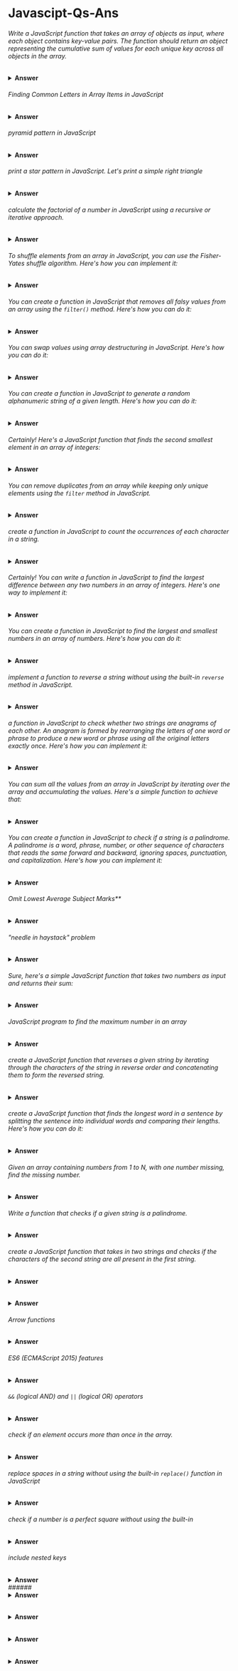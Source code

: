# Javascipt-Qs-Ans


######  Write a JavaScript function that takes an array of objects as input, where each object contains key-value pairs. The function should return an object representing the cumulative sum of values for each unique key across all objects in the array.

<details><summary><b>Answer</b></summary>

  
```javascript

function calculateCumulativeSum(inputArray) {
  const result = {};

  inputArray.forEach((element) => {
    Object.keys(element).forEach((key) => {
      result[key] = (result[key] || 0) + element[key];
    });
  });

  return result;
}

// Example usage:
const inputArray = [
  { A: 4, B: 3 },
  { B: 6, C: 1 },
  { A: 5, C: 3 },
];

console.log(calculateCumulativeSum(inputArray));

```

</details>




###### Finding Common Letters in Array Items in JavaScript

<details><summary><b>Answer</b></summary>

```javascript
const items = ["apple", "banana", "orange"];

// Function to find common letters among array items
function findCommonLetters(arr) {
    // Initialize an array to hold common letters
    let commonLetters = [];

    // Iterate through each character of the first item
    for (let letter of arr[0]) {
        // Check if this character exists in all other items
        if (arr.every(item => item.includes(letter))) {
            // If it does, and it's not already in the commonLetters array, add it
            if (!commonLetters.includes(letter)) {
                commonLetters.push(letter);
            }
        }
    }

    return commonLetters;
}

const commonLetters = findCommonLetters(items);

```

</details>

###### pyramid pattern in JavaScript

<details><summary><b>Answer</b></summary>



```javascript
function printPyramid(rows) {
    for (let i = 1; i <= rows; i++) {
        let spaces = ' '.repeat(rows - i);
        let stars = '*'.repeat(2 * i - 1);
        console.log(spaces + stars);
    }
}

// Call the function with the number of rows you want
printPyramid(5); // Change the number of rows as needed
```

This version uses `repeat()` to generate the required number of spaces and asterisks for each row. Adjust the `printPyramid` function's parameter to change the size of the pyramid.

</details>


###### print a star pattern in JavaScript. Let's print a simple right triangle

<details><summary><b>Answer</b></summary>



```javascript
function printStarPattern(rows) {
    for (let i = 1; i <= rows; i++) {
        let pattern = '';
        for (let j = 1; j <= i; j++) {
            pattern += '* ';
        }
        console.log(pattern);
    }
}

// Example usage:
printStarPattern(5);
```

This function will print a right triangle star pattern with the specified number of rows. You can adjust the `rows` parameter to change the size of the pattern.

You can create a star pattern in JavaScript using the `repeat()` method along with loops. Here's an example of how you can create a simple star pattern:

```javascript
function createStarPattern(rows) {
    for (let i = 1; i <= rows; i++) {
        let pattern = "*".repeat(i);
        console.log(pattern);
    }
}

// Example usage:
createStarPattern(5);
```

This function `createStarPattern()` takes the number of rows as input and prints a star pattern where the number of stars increases by one in each row.

Output:
```
*
**
***
****
*****
```

You can modify this code to create different patterns like a pyramid or reverse pyramid by adjusting the loop and `repeat()` logic accordingly.

</details>

###### calculate the factorial of a number in JavaScript using a recursive or iterative approach. 

<details><summary><b>Answer</b></summary>


1. **Recursive Approach**:

```javascript
function factorialRecursive(n) {
    if (n === 0 || n === 1) {
        return 1;
    } else {
        return n * factorialRecursive(n - 1);
    }
}

// Example usage:
console.log(factorialRecursive(5)); // Output: 120
```

2. **Iterative Approach**:

```javascript
function factorialIterative(n) {
    let result = 1;
    for (let i = 2; i <= n; i++) {
        result *= i;
    }
    return result;
}

// Example usage:
console.log(factorialIterative(5)); // Output: 120
```

Both approaches will give you the factorial of the given number. You can replace `5` with any other number to calculate its factorial.
</details>

###### To shuffle elements from an array in JavaScript, you can use the Fisher-Yates shuffle algorithm. Here's how you can implement it:
<details><summary><b>Answer</b></summary>


```javascript
function shuffleArray(array) {
    for (let i = array.length - 1; i > 0; i--) {
        const j = Math.floor(Math.random() * (i + 1)); // Generate random index from 0 to i

        // Swap elements at i and j
        [array[i], array[j]] = [array[j], array[i]];
    }
    return array;
}

// Example usage:
const inputArray = [1, 2, 3, 4, 5];
const shuffledArray = shuffleArray(inputArray);
console.log(shuffledArray);
```

This function randomly shuffles the elements of the array in place and returns the shuffled array. Each element has an equal probability of ending up at any position in the shuffled array.

</details>

###### You can create a function in JavaScript that removes all falsy values from an array using the `filter()` method. Here's how you can do it:
<details><summary><b>Answer</b></summary>


```javascript
function removeFalsyValues(array) {
    return array.filter(Boolean);
}

// Example usage:
const inputArray = [0, false, '', null, undefined, NaN, 1, 'hello'];
const filteredArray = removeFalsyValues(inputArray);
console.log(filteredArray); // Output: [1, 'hello']
```

This function uses the `filter()` method along with the `Boolean` constructor as the filtering function. The `Boolean` constructor in JavaScript converts each element to a boolean value, and the `filter()` method removes elements that evaluate to `false` (i.e., falsy values) from the array. Thus, the resulting array contains only truthy values.
</details>

###### You can swap values using array destructuring in JavaScript. Here's how you can do it:
<details><summary><b>Answer</b></summary>


```javascript
let a = 1;
let b = 2;

// Swap values using array destructuring
[a, b] = [b, a];

console.log("a:", a); // Output: 2
console.log("b:", b); // Output: 1
```

In this example, we declare two variables `a` and `b` with values `1` and `2`, respectively. We then use array destructuring to simultaneously swap the values of `a` and `b`. After the destructuring assignment, `a` will have the value of `b`, and `b` will have the value of `a`, effectively swapping their values.
</details>


###### You can create a function in JavaScript to generate a random alphanumeric string of a given length. Here's how you can do it:
<details><summary><b>Answer</b></summary>


```javascript
function generateRandomString(length) {
    const characters = 'ABCDEFGHIJKLMNOPQRSTUVWXYZabcdefghijklmnopqrstuvwxyz0123456789';
    let result = '';

    for (let i = 0; i < length; i++) {
        const randomIndex = Math.floor(Math.random() * characters.length);
        result += characters.charAt(randomIndex);
    }

    return result;
}

// Example usage:
const randomString = generateRandomString(10);
console.log(randomString); // Output: e.g., "aB7kd3Pz6x"
```

This function generates a random alphanumeric string of the specified length by randomly selecting characters from the `characters` string (which contains uppercase letters, lowercase letters, and digits) and appending them to the `result` string. Finally, it returns the generated random string.
</details>


###### Certainly! Here's a JavaScript function that finds the second smallest element in an array of integers:
<details><summary><b>Answer</b></summary>


```javascript
function findSecondSmallest(arr) {
    if (arr.length < 2) {
        return "Array should have at least two elements";
    }

    let smallest = Infinity;
    let secondSmallest = Infinity;

    for (let i = 0; i < arr.length; i++) {
        if (arr[i] < smallest) {
            secondSmallest = smallest;
            smallest = arr[i];
        } else if (arr[i] < secondSmallest && arr[i] !== smallest) {
            secondSmallest = arr[i];
        }
    }

    if (secondSmallest === Infinity) {
        return "All elements are same in the array";
    } else {
        return secondSmallest;
    }
}

// Example usage:
const arr = [9, 4, 5, 1, 2, 3];
console.log(findSecondSmallest(arr)); // Output: 2
```

This function iterates through the array and keeps track of the smallest and second smallest elements encountered so far. It ensures that the second smallest element is distinct from the smallest one. If there are duplicates of the smallest element, it disregards them in finding the second smallest.
</details>


###### You can remove duplicates from an array while keeping only unique elements using the `filter` method in JavaScript.
<details><summary><b>Answer</b></summary>


```javascript
function removeDuplicates(arr) {
    return arr.filter((value, index, array) => array.indexOf(value) === index);
}

// Example usage:
const arrayWithDuplicates = [1, 2, 2, 3, 4, 4, 5];
const uniqueArray = removeDuplicates(arrayWithDuplicates);
console.log(uniqueArray); // Output: [1, 2, 3, 4, 5]
```

In this code:
- `filter` is called on the array, passing a callback function.
- The callback function takes three parameters: `value` (the current element being processed), `index` (the index of the current element), and `array` (the array `filter` was called upon).
- Inside the callback function, `array.indexOf(value)` returns the first index at which the current element occurs in the array.
- The expression `array.indexOf(value) === index` checks if the current index is the first occurrence of the element in the array. If it is, the element is kept in the filtered array, otherwise, it is filtered out.
</details>


###### create a function in JavaScript to count the occurrences of each character in a string.
<details><summary><b>Answer</b></summary>


```javascript
function countOccurrences(str) {
    const charCount = {};
    
    for (let char of str) {
        charCount[char] = (charCount[char] || 0) + 1;
    }
    
    return charCount;
}

// Example usage:
const str = "hello world";
const occurrences = countOccurrences(str);
console.log(occurrences);
```

In this function:
- `charCount` is an object used to store the count of each character.
- The `for...of` loop iterates over each character in the string.
- For each character, it checks if the character already exists as a property in `charCount`. If it does, it increments the count by 1; otherwise, it initializes the count to 1.
- Finally, it returns the `charCount` object containing the count of occurrences for each character.

This function will output an object where each key represents a character in the string, and the corresponding value is the count of occurrences of that character.
</details>

###### Certainly! You can write a function in JavaScript to find the largest difference between any two numbers in an array of integers. Here's one way to implement it:
<details><summary><b>Answer</b></summary>


```javascript
function largestDifference(arr) {
    if (arr.length < 2) {
        return "Array should have at least two elements";
    }

    let min = arr[0];
    let maxDiff = arr[1] - arr[0];

    for (let i = 1; i < arr.length; i++) {
        maxDiff = Math.max(maxDiff, arr[i] - min);
        min = Math.min(min, arr[i]);
    }

    return maxDiff;
}

// Example usage:
const numbers = [7, 2, 8, 9, 1, 4, 6];
console.log(largestDifference(numbers)); // Output: 8 (9 - 1)
```

In this function:
- We first check if the array has at least two elements. If not, we return a message indicating that the array should have at least two elements.
- We initialize two variables, `min` and `maxDiff`, to keep track of the minimum value encountered so far and the maximum difference encountered so far, respectively.
- We iterate through the array starting from the second element.
- For each element, we update `maxDiff` by comparing it with the difference between the current element and `min`. If the difference is greater than `maxDiff`, we update `maxDiff`. We also update `min` if the current element is smaller than `min`.
- Finally, we return `maxDiff`, which represents the largest difference between any two numbers in the array.
</details>

###### You can create a function in JavaScript to find the largest and smallest numbers in an array of numbers. Here's how you can do it:
<details><summary><b>Answer</b></summary>


```javascript
function findLargestAndSmallest(arr) {
    if (arr.length === 0) {
        return "Array is empty";
    }

    let largest = arr[0];
    let smallest = arr[0];

    for (let i = 1; i < arr.length; i++) {
        if (arr[i] > largest) {
            largest = arr[i];
        }
        if (arr[i] < smallest) {
            smallest = arr[i];
        }
    }

    return { largest, smallest };
}

// Example usage:
const numbers = [7, 2, 8, 9, 1, 4, 6];
const { largest, smallest } = findLargestAndSmallest(numbers);
console.log("Largest:", largest); // Output: 9
console.log("Smallest:", smallest); // Output: 1
```

In this function:
- We first handle the case where the array is empty by returning a message indicating that the array is empty.
- We initialize two variables, `largest` and `smallest`, with the first element of the array.
- We then iterate through the array starting from the second element.
- For each element, we compare it with the current `largest` and `smallest` values and update them if necessary.
- Finally, we return an object containing the largest and smallest numbers found in the array.

Certainly! You can use `Math.min` and `Math.max` to simplify the process. Here's the function modified to utilize these functions:

```javascript
function findLargestAndSmallest(arr) {
    if (arr.length === 0) {
        return "Array is empty";
    }

    let largest = Math.max(...arr);
    let smallest = Math.min(...arr);

    return { largest, smallest };
}

// Example usage:
const numbers = [7, 2, 8, 9, 1, 4, 6];
const { largest, smallest } = findLargestAndSmallest(numbers);
console.log("Largest:", largest); // Output: 9
console.log("Smallest:", smallest); // Output: 1
```

In this version:
- We use the spread operator (`...`) to spread the elements of the array as arguments to `Math.min` and `Math.max`.
- `Math.max(...arr)` returns the largest number in the array, and `Math.min(...arr)` returns the smallest number.
- This approach simplifies the code and makes it more concise.
</details>

###### implement a function to reverse a string without using the built-in `reverse` method in JavaScript.
<details><summary><b>Answer</b></summary>


```javascript
function reverseString(str) {
    let reversed = '';
    for (let i = str.length - 1; i >= 0; i--) {
        reversed += str[i];
    }
    return reversed;
}

// Example usage:
const originalString = "hello";
const reversedString = reverseString(originalString);
console.log(reversedString); // Output: "olleh"
```

In this function:
- We initialize an empty string `reversed` to store the reversed string.
- We iterate through the input string `str` from the last character to the first character.
- In each iteration, we append the current character to the `reversed` string.
- Finally, we return the `reversed` string, which now contains the original string in reverse order.
</details>

###### a function in JavaScript to check whether two strings are anagrams of each other. An anagram is formed by rearranging the letters of one word or phrase to produce a new word or phrase using all the original letters exactly once. Here's how you can implement it:

<details><summary><b>Answer</b></summary>


```javascript
function areAnagrams(str1, str2) {
    // Remove spaces and convert both strings to lowercase
    const formattedStr1 = str1.replace(/\s/g, '').toLowerCase();
    const formattedStr2 = str2.replace(/\s/g, '').toLowerCase();

    // Check if the lengths of the two strings are equal
    if (formattedStr1.length !== formattedStr2.length) {
        return false;
    }

    // Sort both strings and check if they are equal
    const sortedStr1 = formattedStr1.split('').sort().join('');
    const sortedStr2 = formattedStr2.split('').sort().join('');

    return sortedStr1 === sortedStr2;
}

// Example usage:
const string1 = "listen";
const string2 = "silent";
console.log(areAnagrams(string1, string2)); // Output: true
```

In this function:
- We first remove spaces from both input strings and convert them to lowercase to ensure accurate comparison.
- We then check if the lengths of the two strings are equal. If they are not, they cannot be anagrams, so we return `false`.
- We split each string into an array of characters, sort the arrays, and then join them back into strings.
- Finally, we compare the sorted strings. If they are equal, the original strings are anagrams, and we return `true`. Otherwise, we return `false`.
</details>

###### You can sum all the values from an array in JavaScript by iterating over the array and accumulating the values. Here's a simple function to achieve that:
<details><summary><b>Answer</b></summary>


```javascript
function sumArray(arr) {
    let sum = 0;
    for (let i = 0; i < arr.length; i++) {
        sum += arr[i];
    }
    return sum;
}

// Example usage:
const numbers = [1, 2, 3, 4, 5];
console.log(sumArray(numbers)); // Output: 15 (1 + 2 + 3 + 4 + 5)
```

In this function:
- We initialize a variable `sum` to store the cumulative sum of the array elements.
- We iterate over each element of the array using a for loop.
- In each iteration, we add the current element to the `sum`.
- Finally, we return the `sum`, which contains the total sum of all the elements in the array.

You can use the `reduce` method to sum all the values from an array in JavaScript. Here's how you can do it:

```javascript
function sumArray(arr) {
    return arr.reduce((accumulator, currentValue) => accumulator + currentValue, 0);
}

// Example usage:
const numbers = [1, 2, 3, 4, 5];
console.log(sumArray(numbers)); // Output: 15 (1 + 2 + 3 + 4 + 5)
```

In this function:
- We call the `reduce` method on the array `arr`.
- The `reduce` method takes a callback function as its first argument. This callback function takes two parameters: `accumulator` and `currentValue`. The `accumulator` accumulates the sum of array values, and `currentValue` represents the current value being processed in the array.
- The second argument to `reduce` is the initial value of the `accumulator`. In this case, we start with `0`.
- Inside the callback function, we add the `currentValue` to the `accumulator`, and the result becomes the new value of the `accumulator`.
- Finally, `reduce` returns the final value of the `accumulator`, which represents the sum of all the values in the array.
</details>

###### You can create a function in JavaScript to check if a string is a palindrome. A palindrome is a word, phrase, number, or other sequence of characters that reads the same forward and backward, ignoring spaces, punctuation, and capitalization. Here's how you can implement it:

<details><summary><b>Answer</b></summary>


```javascript
function isPalindrome(str) {
    // Remove non-alphanumeric characters and convert to lowercase
    const formattedStr = str.replace(/[^a-zA-Z0-9]/g, '').toLowerCase();
    
    // Compare the original string with its reverse
    return formattedStr === formattedStr.split('').reverse().join('');
}

// Example usage:
const palindromeString = "A man, a plan, a canal, Panama";
console.log(isPalindrome(palindromeString)); // Output: true
```

In this function:
- We first remove non-alphanumeric characters from the string using a regular expression (`/[^a-zA-Z0-9]/g`) and convert it to lowercase. This ensures that the comparison is case-insensitive and ignores non-alphanumeric characters.
- We then compare the original formatted string with its reversed version. We split the string into an array of characters, reverse the array, and then join it back into a string.
- If the original formatted string is equal to its reverse, the function returns `true`, indicating that the input string is a palindrome. Otherwise, it returns `false`.
</details>


###### Omit Lowest Average Subject Marks**

<details><summary><b>Answer</b></summary>

**Problem Statement:**

Write a JavaScript function called `omitLowestAverageSubjectMarks` that takes three parameters:

- `numStudents`: An integer representing the number of students.
- `numSubjects`: An integer representing the number of subjects.
- `marksArray`: An array of arrays representing the marks of each student for each subject.

The function should omit the subject with the lowest average marks across all students for each student and return an array containing the sum of marks for each student after omitting the lowest average subject.



```javascript
Input:
numStudents = 3
numSubjects = 4
marksArray = [
    [80, 70, 60, 90], // Student 1
    [85, 75, 95, 80], // Student 2
    [70, 65, 75, 80]  // Student 3
]

Output:
[250, 255, 230]
```




Sure, here's the modified solution using `forEach`:

```javascript
function omitLowestAverageSubjectMarks(numStudents, numSubjects, marksArray) {
    let sums = [];

    // Calculate the sum of marks for each subject
    let subjectSums = new Array(numSubjects).fill(0);
    marksArray.forEach(marks => {
        marks.forEach((mark, index) => {
            subjectSums[index] += mark;
        });
    });

    // Calculate the average marks for each subject
    let subjectAverages = subjectSums.map(sum => sum / numStudents);

    // Find the index of the subject with the lowest average marks
    let minAverageIndex = subjectAverages.indexOf(Math.min(...subjectAverages));

    // Calculate the sum of marks for each student after omitting the lowest average subject
    marksArray.forEach(marks => {
        let sum = 0;
        marks.forEach((mark, index) => {
            if (index !== minAverageIndex) {
                sum += mark;
            }
        });
        sums.push(sum);
    });

    return sums;
}

// Example usage:
let numStudents = 3;
let numSubjects = 4;
let marksArray = [
    [80, 70, 60, 90], // Student 1
    [85, 75, 95, 80], // Student 2
    [70, 65, 75, 80]  // Student 3
];

let result = omitLowestAverageSubjectMarks(numStudents, numSubjects, marksArray);
console.log(result); // Output: [250, 255, 230]
```

This version uses `forEach` to iterate through the `marksArray` to calculate the sum of marks for each subject and to calculate the sum of marks for each student after omitting the lowest average subject.


Certainly! Let's break down the solution step by step:

1. **Calculating Subject Sums:**
   - We initialize an array `subjectSums` with the length of `numSubjects` and fill it with zeros. This array will hold the sum of marks for each subject.
   - We iterate over each student's marks using `forEach`.
   - For each student's marks, we iterate over each mark using another `forEach` loop.
   - Inside the inner loop, we add each mark to the corresponding index of `subjectSums`.

2. **Calculating Subject Averages:**
   - After calculating the sums for each subject, we calculate the average marks for each subject by dividing each sum by the total number of students (`numStudents`).

3. **Finding the Lowest Average Subject:**
   - We find the index of the subject with the lowest average marks using `indexOf` and `Math.min`.

4. **Calculating Sums for Each Student After Omitting Lowest Average Subject:**
   - We iterate over each student's marks again using `forEach`.
   - For each student's marks, we initialize a variable `sum` to 0.
   - Inside the inner loop, we check if the current index is equal to the `minAverageIndex` (the index of the lowest average subject). If not, we add the mark to the `sum`.
   - After iterating over all subjects for a student, we push the `sum` into the `sums` array.

5. **Returning the Result:**
   - Finally, we return the `sums` array, which contains the sums of marks for each student after omitting the lowest average subject.

This solution effectively calculates the sums of marks for each student while omitting the subject with the lowest average marks across all students.
</details>


###### "needle in haystack" problem

<details><summary><b>Answer</b></summary>

Sure, the "needle in haystack" problem is a classic programming challenge where you have to find the occurrence of a substring (the "needle") within a larger string (the "haystack"). In JavaScript, you can solve it using various approaches. One common method is to use the `indexOf()` method for strings or `includes()` method if you just need to check for existence, or you can use regular expressions (`RegExp`) for more complex matching patterns. Here's an example using `indexOf()`:

```javascript
function findNeedle(haystack, needle) {
    return haystack.indexOf(needle);
}

let haystack = "This is a haystack and we need to find a needle in it.";
let needle = "needle";

console.log(findNeedle(haystack, needle)); // Output: 31 (index of the needle in the haystack)
```

This function will return the index of the first occurrence of the needle in the haystack, or -1 if the needle is not found.

If you want to implement the "needle in haystack" problem without using built-in functions like `indexOf()` or `includes()`, you can create your own function to iterate through the haystack and check for the needle. Here's a basic implementation using a loop:

```javascript
function findNeedle(haystack, needle) {
    for (let i = 0; i <= haystack.length - needle.length; i++) {
        let found = true;
        for (let j = 0; j < needle.length; j++) {
            if (haystack[i + j] !== needle[j]) {
                found = false;
                break;
            }
        }
        if (found) {
            return i;
        }
    }
    return -1; // Needle not found
}

let haystack = "This is a haystack and we need to find a needle in it.";
let needle = "needle";

console.log(findNeedle(haystack, needle)); // Output: 31 (index of the needle in the haystack)
```

This implementation manually checks each substring of the haystack against the needle to find a match. If a match is found, it returns the index where the needle starts in the haystack. If no match is found, it returns -1.

</details>

###### Sure, here's a simple JavaScript function that takes two numbers as input and returns their sum:

<details><summary><b>Answer</b></summary>


```javascript
function sum(a, b) {
    return a + b;
}

// Example usage:
let num1 = 5;
let num2 = 10;
console.log(sum(num1, num2)); // Output: 15
```

This `sum` function simply adds the two numbers together and returns the result. You can call this function with any two numbers you want to find their sum.
</details>

###### JavaScript program to find the maximum number in an array

<details><summary><b>Answer</b></summary>
You can write a JavaScript program to find the maximum number in an array by iterating through the array and keeping track of the maximum number encountered so far. Here's one way to do it:

```javascript
function findMax(arr) {
    if (arr.length === 0) {
        return undefined; // Return undefined if the array is empty
    }

    let max = arr[0]; // Assume the first element is the maximum

    for (let i = 1; i < arr.length; i++) {
        if (arr[i] > max) {
            max = arr[i]; // Update max if a larger element is found
        }
    }

    return max; // Return the maximum number
}

// Example usage:
let numbers = [10, 5, 20, 8, 15];
console.log("Maximum number:", findMax(numbers)); // Output: Maximum number: 20
```

This program iterates through each element in the array and updates the `max` variable if it encounters a number greater than the current maximum. Finally, it returns the maximum number found in the array. If the array is empty, it returns `undefined`.
</details>


###### create a JavaScript function that reverses a given string by iterating through the characters of the string in reverse order and concatenating them to form the reversed string. 
<details><summary><b>Answer</b></summary>


```javascript
function reverseString(str) {
    let reversed = '';
    
    // Iterate through the characters of the string in reverse order
    for (let i = str.length - 1; i >= 0; i--) {
        reversed += str[i]; // Concatenate each character to the reversed string
    }
    
    return reversed;
}

// Example usage:
let inputString = "Hello, world!";
console.log("Reversed string:", reverseString(inputString)); // Output: Reversed string: !dlrow ,olleH
```

In this function, `reversed` is initialized as an empty string. Then, the function iterates through the characters of the input string in reverse order (from the last character to the first character) using a for loop. Inside the loop, each character is concatenated to the `reversed` string. Finally, the reversed string is returned.

Of course! You can use the built-in string methods `split()`, `reverse()`, and `join()` to reverse a string. Here's how you can do it:

```javascript
function reverseString(str) {
    return str.split('').reverse().join('');
}

// Example usage:
let inputString = "Hello, world!";
console.log("Reversed string:", reverseString(inputString)); // Output: Reversed string: !dlrow ,olleH
```

In this function:

1. `split('')`: This method splits the string into an array of individual characters.
2. `reverse()`: This method reverses the order of elements in the array.
3. `join('')`: This method joins the elements of the array back into a string.

So, when you chain these methods together, you split the string into characters, reverse the order of characters, and then join them back together to form the reversed string.
</details>


###### create a JavaScript function that finds the longest word in a sentence by splitting the sentence into individual words and comparing their lengths. Here's how you can do it:

<details><summary><b>Answer</b></summary>


```javascript
function findLongestWord(sentence) {
    // Split the sentence into an array of words
    const words = sentence.split(' ');
    
    // Initialize variables to keep track of the longest word and its length
    let longestWord = '';
    let maxLength = 0;
    
    // Iterate through each word in the array
    words.forEach(word => {
        // Update longestWord and maxLength if the current word is longer
        if (word.length > maxLength) {
            longestWord = word;
            maxLength = word.length;
        }
    });
    
    return longestWord;
}

// Example usage:
let sentence = "The quick brown fox jumped over the lazy dog";
console.log("Longest word in the sentence:", findLongestWord(sentence)); // Output: Longest word in the sentence: jumped
```

In this function:

1. `split(' ')`: This method splits the input sentence into an array of individual words based on spaces.
2. The function iterates through each word in the array using `forEach()`.
3. For each word, it compares its length with the current maximum length (`maxLength`). If the length of the current word is greater than `maxLength`, it updates `maxLength` and `longestWord` to the length and value of the current word, respectively.
4. Finally, it returns the longest word found in the sentence.

Certainly! You can use the `reduce()` method to find the longest word in a sentence. Here's how you can do it:

```javascript
function findLongestWord(sentence) {
    // Split the sentence into an array of words
    const words = sentence.split(' ');

    // Use reduce to find the longest word
    const longestWord = words.reduce((longest, current) => {
        // Compare the lengths of the current word and the longest word found so far
        return current.length > longest.length ? current : longest;
    }, '');

    return longestWord;
}

// Example usage:
let sentence = "The quick brown fox jumped over the lazy dog";
console.log("Longest word in the sentence:", findLongestWord(sentence)); // Output: Longest word in the sentence: jumped
```

In this function:

1. `split(' ')`: This method splits the input sentence into an array of individual words based on spaces.
2. `reduce()`: This method iterates over each word in the array and accumulates the longest word found so far.
3. Inside the reducer function, for each iteration, it compares the length of the current word with the length of the longest word found so far. If the current word is longer, it becomes the new longest word.
4. Finally, it returns the longest word found in the sentence.
</details>

###### Given an array containing numbers from 1 to N, with one number missing, find the missing number.

<details><summary><b>Answer</b></summary>
To find the missing number in an array containing numbers from 1 to N with one number missing, you can calculate the expected sum of all numbers from 1 to N using the formula for the sum of an arithmetic series. Then, you can subtract the sum of the numbers in the array from the expected sum to find the missing number. Here's how you can implement this in JavaScript:

```javascript
function findMissingNumber(arr) {
    const n = arr.length + 1; // n is the total number of elements including the missing one
    const expectedSum = (n * (n + 1)) / 2; // Sum of all numbers from 1 to N using the arithmetic series formula
    
    // Calculate the sum of the numbers in the array
    const actualSum = arr.reduce((sum, num) => sum + num, 0);
    
    // The missing number is the difference between the expected sum and the actual sum
    const missingNumber = expectedSum - actualSum;
    
    return missingNumber;
}

// Example usage:
let numbers = [1, 2, 3, 5, 6, 7, 8, 9, 10]; // Missing number: 4
console.log("Missing number:", findMissingNumber(numbers)); // Output: Missing number: 4
```

In this function:

1. `n` is calculated as the total number of elements in the array plus 1, because one number is missing.
2. `expectedSum` is calculated using the formula for the sum of an arithmetic series (1 + 2 + ... + N).
3. `actualSum` is calculated by summing all the numbers in the array using the `reduce()` method.
4. The missing number is then found by subtracting the actual sum from the expected sum.
5. Finally, the missing number is returned.
</details>

###### Write a function that checks if a given string is a palindrome.
<details><summary><b>Answer</b></summary>
  To check if a given string is a palindrome, you can compare characters from the beginning and end of the string until you reach the middle of the string. If the characters match at each corresponding position, the string is a palindrome. Here's how you can implement this in JavaScript:

```javascript
function isPalindrome(str) {
  const reversedStr = str.split('').reverse().join('');
  return str === reversedStr;
}

console.log(isPalindrome('level'));
// Output: true
```

In this function:

1. `alphanumericStr` removes non-alphanumeric characters using a regular expression and converts the string to lowercase.
2. The function then iterates through the string from the start and end simultaneously, comparing characters until it reaches the middle of the string.
3. If any characters don't match, the function returns `false`, indicating that the string is not a palindrome. Otherwise, if all characters match, it returns `true`, indicating that the string is a palindrome.
</details>

###### create a JavaScript function that takes in two strings and checks if the characters of the second string are all present in the first string.
<details><summary><b>Answer</b></summary>
  

```javascript
function containsAllChars(str1, str2) {
    // Convert both strings to lowercase to make the comparison case-insensitive
    str1 = str1.toLowerCase();
    str2 = str2.toLowerCase();

    // Iterate through each character in the second string
    for (let char of str2) {
        // If the character is not found in the first string, return false
        if (!str1.includes(char)) {
            return false;
        }
    }
    // If all characters are found, return true
    return true;
}

// Example usage:
const result1 = containsAllChars("Hello", "lo"); // true
const result2 = containsAllChars("Hello", "world"); // false

console.log(result1); // Output: true
console.log(result2); // Output: false
```

This function converts both strings to lowercase to make the comparison case-insensitive. Then, it iterates through each character of the second string and checks if it exists in the first string using the `includes` method. If any character is not found, it returns false. If all characters are found, it returns true.
</details>

######
<details><summary><b>Answer</b></summary>
  
</details>


######  Arrow functions
<details><summary><b>Answer</b></summary>
  Arrow functions are a concise way to write functions in JavaScript introduced in ECMAScript 6 (ES6). They provide a more compact syntax compared to traditional function expressions, especially for shorter, one-liner functions. Here's a brief overview:

1. **Syntax:**
   Arrow functions are defined using a concise syntax with the `=>` (fat arrow) operator.

   ```javascript
   // Traditional function expression
   const add = function(a, b) {
       return a + b;
   };

   // Arrow function
   const add = (a, b) => a + b;
   ```

   - If the function has only one parameter, the parentheses around the parameter list can be omitted.
   - If the function body consists of a single expression, the curly braces and `return` keyword can be omitted.

2. **Lexical `this` Binding:**
   - Arrow functions do not have their own `this` context. Instead, they inherit `this` from the surrounding code (lexical scoping).
   - This makes arrow functions especially useful for callback functions or methods inside objects, where you want `this` to refer to the surrounding context rather than the function itself.

   ```javascript
   function Counter() {
       this.count = 0;

       // Traditional function with its own 'this'
       setInterval(function() {
           // 'this' refers to the global object (window in browsers), not the Counter instance
           this.count++;
           console.log(this.count); // NaN (Not a Number)
       }, 1000);

       // Arrow function shares 'this' with the Counter instance
       setInterval(() => {
           // 'this' refers to the Counter instance
           this.count++;
           console.log(this.count); // Counts incrementally
       }, 1000);
   }

   const counter = new Counter();
   ```

3. **No `arguments` object:**
   - Arrow functions do not have their own `arguments` object. Instead, you can use the rest parameters syntax (`...args`) to access function arguments.

   ```javascript
   const func = (...args) => {
       console.log(args);
   };

   func(1, 2, 3); // [1, 2, 3]
   ```

Arrow functions offer a more concise syntax for writing functions and provide a clear and predictable behavior regarding the `this` keyword, making them a preferred choice in many scenarios, especially for writing cleaner and more readable code.
</details>

###### ES6 (ECMAScript 2015) features
<details><summary><b>Answer</b></summary>
  ES6 (ECMAScript 2015) introduced many new features and improvements to JavaScript. Here are some of the key features introduced in ES6:

1. **Arrow Functions:** Arrow functions provide a more concise syntax for writing functions, especially for short, one-liner functions. They also capture the `this` value from the surrounding lexical context.

    ```javascript
    // Traditional function
    function add(a, b) {
        return a + b;
    }

    // Arrow function
    const add = (a, b) => a + b;
    ```

2. **Let and Const:** `let` and `const` are block-scoped variable declarations, replacing the traditional `var` keyword. `let` allows reassignment of values, while `const` creates variables whose values cannot be reassigned.

    ```javascript
    let x = 10;
    const PI = 3.14;
    ```

3. **Template Literals:** Template literals provide a more concise and flexible way to concatenate strings and embed expressions within them using backticks (`).

    ```javascript
    const name = 'John';
    const greeting = `Hello, ${name}!`;
    ```

4. **Destructuring Assignment:** Destructuring allows you to extract values from arrays or objects and assign them to variables in a concise way.

    ```javascript
    const person = { name: 'Alice', age: 30 };
    const { name, age } = person;

    const numbers = [1, 2, 3, 4, 5];
    const [first, second] = numbers;
    ```

5. **Spread and Rest Operators:** The spread (`...`) and rest (`...`) operators allow you to manipulate arrays and function arguments more easily.

    ```javascript
    const numbers = [1, 2, 3];
    const newArray = [...numbers, 4, 5]; // Spread operator

    function sum(...args) { // Rest operator
        return args.reduce((total, current) => total + current, 0);
    }
    ```

6. **Classes:** ES6 introduced a class syntax for defining constructor functions and creating objects with prototype-based inheritance.

    ```javascript
    class Person {
        constructor(name) {
            this.name = name;
        }

        greet() {
            return `Hello, ${this.name}!`;
        }
    }
    ```

7. **Modules:** ES6 introduced a standardized module system (`import` and `export` keywords) for better code organization and dependency management.

    ```javascript
    // math.js
    export const add = (a, b) => a + b;

    // app.js
    import { add } from './math';
    ```

These are just a few of the major features introduced in ES6. There are many more enhancements such as Promises, default parameters, `for...of` loop, and more, which collectively improve the readability, maintainability, and expressiveness of JavaScript code.
</details>

 
######  `&&` (logical AND) and `||` (logical OR) operators
<details><summary><b>Answer</b></summary>
  In JavaScript, the `&&` (logical AND) and `||` (logical OR) operators are used for evaluating boolean expressions and making decisions based on the truthiness or falsiness of values. Here's how they work:

1. **Logical AND (`&&`):**
   - The `&&` operator returns `true` if both operands are truthy. If any operand is falsy, it returns the first falsy operand.
   - If the first operand evaluates to `false`, the second operand is not evaluated, as the result will always be `false`.
   - This behavior is often used for short-circuiting evaluations, where subsequent expressions are not evaluated if the first expression evaluates to `false`.

   ```javascript
   console.log(true && true);   // Output: true
   console.log(true && false);  // Output: false
   console.log(false && true);  // Output: false
   console.log(false && false); // Output: false

   // Short-circuiting example
   const x = false;
   const y = x && doSomething(); // 'doSomething()' is not called because 'x' is false
   ```

2. **Logical OR (`||`):**
   - The `||` operator returns `true` if at least one operand is truthy. If both operands are falsy, it returns the last falsy operand.
   - If the first operand evaluates to `true`, the second operand is not evaluated, as the result will always be `true`.
   - Similar to `&&`, `||` is often used for short-circuiting evaluations.

   ```javascript
   console.log(true || true);   // Output: true
   console.log(true || false);  // Output: true
   console.log(false || true);  // Output: true
   console.log(false || false); // Output: false

   // Short-circuiting example
   const x = true;
   const y = x || doSomething(); // 'doSomething()' is not called because 'x' is true
   ```

3. **Usage:**
   - `&&` and `||` operators are commonly used for conditional expressions, setting default values, and short-circuiting evaluations.
   - They are frequently used in conjunction with other expressions, such as in if statements, ternary operators, and function arguments.

   ```javascript
   // Conditional expression using &&
   const result = isLoggedin && 'Welcome, User';

   // Setting default value using ||
   const name = username || 'Guest';

   // Conditional rendering in JSX using &&
   {isLoggedIn && <WelcomeMessage />}
   ```

Both `&&` and `||` operators are essential tools in JavaScript for handling conditional logic and controlling the flow of your code based on boolean expressions.
</details>

######  check if an element occurs more than once in the array.
<details><summary><b>Answer</b></summary>
  Certainly! You can utilize the `indexOf()` and `lastIndexOf()` methods to check if an element occurs more than once in the array. Here's how you can modify the code to achieve that:

```javascript
let array = [1, 2, 2, 3, 4, 5, 5, 3];
let result = [];

for (let i = 0; i < array.length; i++) {
    if (array.indexOf(array[i]) === array.lastIndexOf(array[i])) {
        result.push(array[i]);
    }
}

console.log(result); // Output: [1, 4]
```

In this modified code:

- The `indexOf()` method returns the first index at which a given element can be found in the array, and `lastIndexOf()` returns the last index at which a given element can be found in the array.
- If both methods return the same index for a particular element, it means the element occurs only once in the array.
- Such unique elements are then pushed into the `result` array.
- Finally, `result` contains only the elements that occur once in the original array.
</details>

###### replace spaces in a string without using the built-in `replace()` function in JavaScript
<details><summary><b>Answer</b></summary>
  If you want to replace spaces in a string without using the built-in `replace()` function in JavaScript, you can loop through the string character by character and manually replace spaces with your desired special character. Here's an example of how you can achieve this:

```javascript
function replaceSpacesWithSpecialChar(str, specialChar) {
    let result = '';
    for (let i = 0; i < str.length; i++) {
        if (str[i] === ' ') {
            result += specialChar;
        } else {
            result += str[i];
        }
    }
    return result;
}

let str = "This is a string with spaces";
let replacedStr = replaceSpacesWithSpecialChar(str, '_'); // Replace spaces with underscores
console.log(replacedStr); // Output: "This_is_a_string_with_spaces"
```

This function `replaceSpacesWithSpecialChar()` takes two arguments: the input string `str` and the special character `specialChar` that you want to use for replacement. It loops through each character in the string and replaces spaces with the specified special character.

Sure, you can use the `replace()` method in JavaScript to replace spaces in a string with special characters. Here's an example:

```javascript
let str = "This is a string with spaces";
let replacedStr = str.replace(/ /g, "_"); // Replace spaces with underscores
console.log(replacedStr); // Output: "This_is_a_string_with_spaces"
```

In this example, I'm replacing spaces with underscores (`_`). You can replace them with any special character you want by modifying the second argument of the `replace()` method.
</details>


###### check if a number is a perfect square without using the built-in
<details><summary><b>Answer</b></summary>
  You can check if a number is a perfect square without using the built-in `Math.sqrt()` function by using a simple algorithm that iterates through numbers until the square of the number exceeds the given input. Here's how you can implement it:

```javascript
function isPerfectSquare(number) {
    if (number < 0) return false; // Negative numbers are not perfect squares

    let i = 0;
    while (i * i <= number) {
        if (i * i === number) {
            return true;
        }
        i++;
    }
    return false;
}

// Example usage:
console.log(isPerfectSquare(16));  // Output: true (16 is a perfect square)
console.log(isPerfectSquare(25));  // Output: true (25 is a perfect square)
console.log(isPerfectSquare(10));  // Output: false (10 is not a perfect square)
```

In this function, we start from 0 and keep squaring numbers until the square exceeds the input number. If at any point we find the square equal to the input number, we return true, indicating it's a perfect square. If we exhaust all numbers without finding a match, we return false.

You can write a function in JavaScript to check if a given number is a perfect square or not by taking the square root of the number and checking if it is an integer. Here's how you can do it:

```javascript
function isPerfectSquare(number) {
    // Check if the square root is an integer
    let squareRoot = Math.sqrt(number);
    return squareRoot === Math.floor(squareRoot);
}

// Example usage:
console.log(isPerfectSquare(16));  // Output: true (16 is a perfect square)
console.log(isPerfectSquare(25));  // Output: true (25 is a perfect square)
console.log(isPerfectSquare(10));  // Output: false (10 is not a perfect square)
```

In this function, `Math.sqrt(number)` calculates the square root of the given number, and `Math.floor(squareRoot)` checks if the square root is an integer by rounding it down and comparing it with the original square root. If they are equal, then the number is a perfect square.
</details>

###### include nested keys
<details><summary><b>Answer</b></summary>

```javascript

const arrObject = {
  key1: 'value1',
  key2: {
    key3: 'value3',
    key4: {
      key5: 'value5',
      key6:{
        key7:"value 7"
      }
    }
  }
}

var keys = []

function getAllKeys(obj) {
    for(let key in obj) {
        if(typeof obj[key] === "object") {
        key.push(key)
            getAllKeys(obj[key]); // Corrected function name
        } else {
            keys.push(key);
        } 
    }
}

getAllKeys(arrObject);
console.log(keys);

  ```
</details>
######
<details><summary><b>Answer</b></summary>
  
</details>

######
<details><summary><b>Answer</b></summary>
  
</details>

######
<details><summary><b>Answer</b></summary>
  
</details>

######
<details><summary><b>Answer</b></summary>
  
</details>






